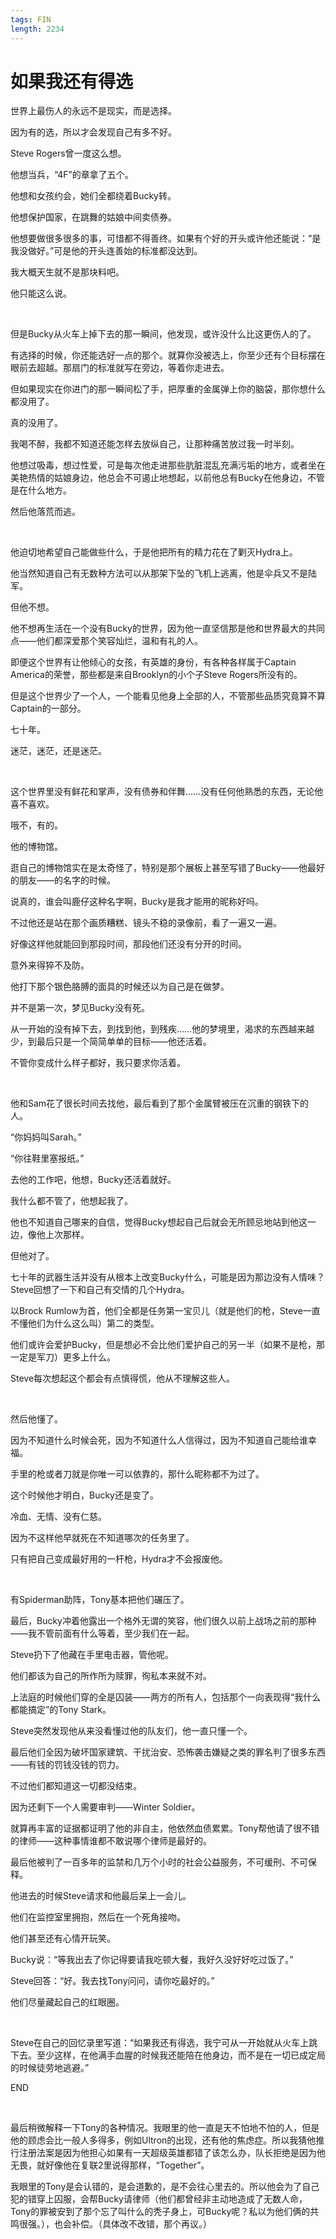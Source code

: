 ```yaml
---
tags: FIN
length: 2234
---
```


# 如果我还有得选

世界上最伤人的永远不是现实，而是选择。

因为有的选，所以才会发现自己有多不好。

Steve Rogers曾一度这么想。

他想当兵，“4F”的章拿了五个。

他想和女孩约会，她们全都绕着Bucky转。

他想保护国家，在跳舞的姑娘中间卖债券。

他想要做很多很多的事，可惜都不得善终。如果有个好的开头或许他还能说：“是我没做好。”可是他的开头连善始的标准都没达到。

我大概天生就不是那块料吧。

他只能这么说。

<br>

但是Bucky从火车上掉下去的那一瞬间，他发现，或许没什么比这更伤人的了。

有选择的时候，你还能选好一点的那个。就算你没被选上，你至少还有个目标摆在眼前去超越。那扇门的标准就写在旁边，等着你走进去。

但如果现实在你进门的那一瞬间松了手，把厚重的金属弹上你的脑袋，那你想什么都没用了。

真的没用了。

我喝不醉，我都不知道还能怎样去放纵自己，让那种痛苦放过我一时半刻。

他想过吸毒，想过性爱，可是每次他走进那些肮脏混乱充满污垢的地方，或者坐在美艳热情的姑娘身边，他总会不可遏止地想起，以前他总有Bucky在他身边，不管是在什么地方。

然后他落荒而逃。

<br>

他迫切地希望自己能做些什么，于是他把所有的精力花在了剿灭Hydra上。

他当然知道自己有无数种方法可以从那架下坠的飞机上逃离，他是伞兵又不是陆军。

但他不想。

他不想再生活在一个没有Bucky的世界，因为他一直坚信那是他和世界最大的共同点——他们都深爱那个笑容灿烂，温和有礼的人。

即便这个世界有让他倾心的女孩，有英雄的身份，有各种各样属于Captain America的荣誉，那些都是来自Brooklyn的小个子Steve Rogers所没有的。

但是这个世界少了一个人，一个能看见他身上全部的人，不管那些品质究竟算不算Captain的一部分。

七十年。

迷茫，迷茫，还是迷茫。

<br>

这个世界里没有鲜花和掌声，没有债券和伴舞……没有任何他熟悉的东西，无论他喜不喜欢。

哦不，有的。

他的博物馆。

逛自己的博物馆实在是太奇怪了，特别是那个展板上甚至写错了Bucky——他最好的朋友——的名字的时候。

说真的，谁会叫鹿仔这种名字啊，Bucky是我才能用的昵称好吗。

不过他还是站在那个画质糟糕、镜头不稳的录像前，看了一遍又一遍。

好像这样他就能回到那段时间，那段他们还没有分开的时间。

意外来得猝不及防。

他打下那个银色胳膊的面具的时候还以为自己是在做梦。

并不是第一次，梦见Bucky没有死。

从一开始的没有掉下去，到找到他，到残疾……他的梦境里，渴求的东西越来越少，到最后只是一个简简单单的目标——他还活着。

不管你变成什么样子都好，我只要求你活着。

<br>

他和Sam花了很长时间去找他，最后看到了那个金属臂被压在沉重的钢铁下的人。

“你妈妈叫Sarah。”

“你往鞋里塞报纸。”

去他的工作吧，他想，Bucky还活着就好。

我什么都不管了，他想起我了。

他也不知道自己哪来的自信，觉得Bucky想起自己后就会无所顾忌地站到他这一边，像他上次那样。

但他对了。

七十年的武器生活并没有从根本上改变Bucky什么，可能是因为那边没有人情味？Steve回想了一下和自己有交情的几个Hydra。

以Brock Rumlow为首，他们全都是任务第一宝贝儿（就是他们的枪，Steve一直不懂他们为什么这么叫）第二的类型。

他们或许会爱护Bucky，但是想必不会比他们爱护自己的另一半（如果不是枪，那一定是军刀）更多上什么。

Steve每次想起这个都会有点慎得慌，他从不理解这些人。

<br>

然后他懂了。

因为不知道什么时候会死，因为不知道什么人信得过，因为不知道自己能给谁幸福。

手里的枪或者刀就是你唯一可以依靠的，那什么昵称都不为过了。

这个时候他才明白，Bucky还是变了。

冷血、无情、没有仁慈。

因为不这样他早就死在不知道哪次的任务里了。

只有把自己变成最好用的一杆枪，Hydra才不会报废他。

<br>

有Spiderman助阵，Tony基本把他们碾压了。

最后，Bucky冲着他露出一个格外无谓的笑容，他们很久以前上战场之前的那种——我不管前面有什么等着，至少我们在一起。

Steve扔下了他藏在手里电击器，管他呢。

他们都该为自己的所作所为赎罪，徇私本来就不对。

上法庭的时候他们穿的全是囚装——两方的所有人，包括那个一向表现得“我什么都能搞定”的Tony Stark。

Steve突然发现他从来没看懂过他的队友们，他一直只懂一个。

最后他们全因为破坏国家建筑、干扰治安、恐怖袭击嫌疑之类的罪名判了很多东西——有钱的罚钱没钱的罚力。

不过他们都知道这一切都没结束。

因为还剩下一个人需要审判——Winter Soldier。

就算再丰富的证据都证明了他的非自主，他依然血债累累。Tony帮他请了很不错的律师——这种事情谁都不敢说哪个律师是最好的。

最后他被判了一百多年的监禁和几万个小时的社会公益服务，不可缓刑、不可保释。

他进去的时候Steve请求和他最后呆上一会儿。

他们在监控室里拥抱，然后在一个死角接吻。

他们甚至还有心情开玩笑。

Bucky说：“等我出去了你记得要请我吃顿大餐，我好久没好好吃过饭了。”

Steve回答：“好。我去找Tony问问，请你吃最好的。”

他们尽量藏起自己的红眼圈。

<br>

Steve在自己的回忆录里写道：“如果我还有得选，我宁可从一开始就从火车上跳下去。至少这样，在他满手血腥的时候我还能陪在他身边，而不是在一切已成定局的时候徒劳地逃避。”

END

<br>

最后稍微解释一下Tony的各种情况。我眼里的他一直是天不怕地不怕的人，但是他的顾虑会比一般人多得多，例如Ultron的出现，还有他的焦虑症。所以我猜他推行注册法案是因为他担心如果有一天超级英雄都错了该怎么办，队长拒绝是因为他无畏，就好像他在复联2里说得那样，“Together”。

我眼里的Tony是会认错的，是会道歉的，是不会往心里去的。所以他会为了自己犯的错穿上囚服，会帮Bucky请律师（他们都曾经非主动地造成了无数人命，Tony的罪被安到了那个忘了叫什么的秃子身上，可Bucky呢？私以为他们俩的共鸣很强。），也会补偿。（具体改不改错，那个再议。）

